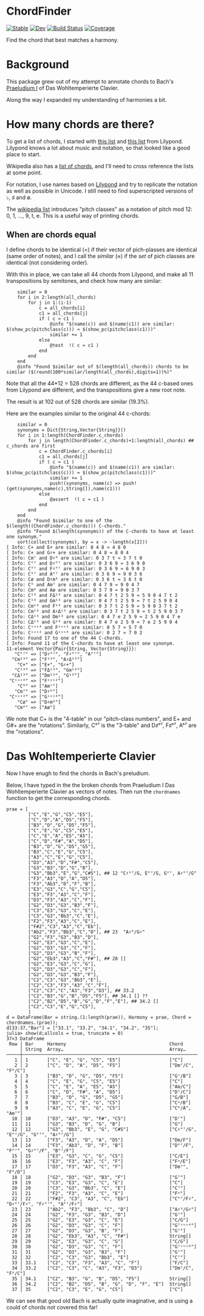 # ChordFinder

[![Stable](https://img.shields.io/badge/docs-stable-blue.svg)](https://tp2750.github.io/ChordFinder.jl/stable)
[![Dev](https://img.shields.io/badge/docs-dev-blue.svg)](https://tp2750.github.io/ChordFinder.jl/dev)
[![Build Status](https://github.com/tp2750/ChordFinder.jl/workflows/CI/badge.svg)](https://github.com/tp2750/ChordFinder.jl/actions)
[![Coverage](https://codecov.io/gh/tp2750/ChordFinder.jl/branch/master/graph/badge.svg)](https://codecov.io/gh/tp2750/ChordFinder.jl)

Find the chord that best matches a harmony.

# Background
This package grew out of my attempt to annotate chords to Bach's [Praeludium I](https://www.mutopiaproject.org/cgibin/piece-info.cgi?id=5) of Das Wohltemperierte Clavier.

Along the way I expanded my understanding of harmonies a bit.

# How many chords are there?

To get a list of chords, I started with [this list](http://lilypond.org/doc/v2.20/Documentation/notation/chord-name-chart) and [this list](http://lilypond.org/doc/v2.20/Documentation/notation/common-chord-modifiers) from Lilypond.
Lilypond knows a lot about music and notation, so that looked like a good place to start.

Wikipedia also has a [list of chords](https://en.wikipedia.org/wiki/List_of_chords), and I'll need to cross reference the lists at some point.

For notation, I use names based on [Lilypond](http://lilypond.org/doc/v2.20/Documentation/notation/common-chord-modifiers) and try to replicate the notation as well as possible in Unicode. I still need to find superscripted versions of ♭, ♯ and ø.

The [wikipedia list](https://en.wikipedia.org/wiki/List_of_chords) introduces "pitch classes" as a notation of pitch mod 12: 0, 1, ..., 9, t, e.
This is a useful way of printing chords.

## When are chords equal

I define chords to be identical (=) if their vector of pich-plasses are identical (same order of notes), and I call the _similar_ (≈) if the _set_ of pich classes are identical (not considering order).

With this in place, we can take all 44 chords from Lilypond, and make all 11 transpositions by semitones, and check how many are similar:

```{julia}
    similar = 0
    for i in 2:length(all_chords)
        for j in 1:(i-1)
            c = all_chords[i]
            c1 = all_chords[j]
            if ( c ≈ c1 )
                @info "$(name(c)) and $(name(c1)) are similar: $(show_pc(pitchclass(c))) ≈ $(show_pc(pitchclass(c1)))"
                similar += 1
            else
                @test  !( c ≈ c1 )
            end
        end
    end
    @info "Found $similar out of $(length(all_chords)) chords to be similar ($(round(100*similar/length(all_chords),digits=1))%)"
```

Note that all the 44*12 = 528 chords are different, as the 44 c-based ones from Lilypond are different, and the transpositions give a new root note.

The result is at  102 out of 528 chords are similar (19.3%).

Here are the examples similar to the original 44 c-chords:

```{julia}
    similar = 0
    synonyms = Dict{String,Vector{String}}()
    for i in 1:length(ChordFinder.c_chords)
        for j in length(ChordFinder.c_chords)+1:length(all_chords) ## c_chords are first
            c = ChordFinder.c_chords[i]
            c1 = all_chords[j]
            if ( c ≈ c1 )
                @info "$(name(c)) and $(name(c1)) are similar: $(show_pc(pitchclass(c))) ≈ $(show_pc(pitchclass(c1)))"
                similar += 1
                push!(synonyms, name(c) => push!(get(synonyms,name(c),String[]),name(c1)))
            else
                @assert  !( c ≈ c1 )
            end
        end
    end
    @info "Found $similar to one of the $(length((ChordFinder.c_chords))) C-chords."
    @info "Found $(length(synonyms)) of the C-chords to have at least one synonym."
    sort(collect(synonyms), by = x -> -length(x[2]))
[ Info: C+ and E+ are similar: 0 4 8 ≈ 4 8 0
[ Info: C+ and G♯+ are similar: 0 4 8 ≈ 8 0 4
[ Info: Cm⁷ and D♯⁶ are similar: 0 3 7 t ≈ 3 7 t 0
[ Info: C°⁷ and D♯°⁷ are similar: 0 3 6 9 ≈ 3 6 9 0
[ Info: C°⁷ and F♯°⁷ are similar: 0 3 6 9 ≈ 6 9 0 3
[ Info: C°⁷ and A°⁷ are similar: 0 3 6 9 ≈ 9 0 3 6
[ Info: Cø and D♯m⁶ are similar: 0 3 6 t ≈ 3 6 t 0
[ Info: C⁶ and Am⁷ are similar: 0 4 7 9 ≈ 9 0 4 7
[ Info: Cm⁶ and Aø are similar: 0 3 7 9 ≈ 9 0 3 7
[ Info: C¹³ and FΔ¹³ are similar: 0 4 7 t 2 5 9 ≈ 5 9 0 4 7 t 2
[ Info: C¹³ and Gm¹³ are similar: 0 4 7 t 2 5 9 ≈ 7 t 2 5 9 0 4
[ Info: Cm¹³ and F¹³ are similar: 0 3 7 t 2 5 9 ≈ 5 9 0 3 7 t 2
[ Info: Cm¹³ and A♯Δ¹³ are similar: 0 3 7 t 2 5 9 ≈ t 2 5 9 0 3 7
[ Info: CΔ¹³ and Dm¹³ are similar: 0 4 7 e 2 5 9 ≈ 2 5 9 0 4 7 e
[ Info: CΔ¹³ and G¹³ are similar: 0 4 7 e 2 5 9 ≈ 7 e 2 5 9 0 4
[ Info: Cˢᵘˢ⁴ and Fˢᵘˢ² are similar: 0 5 7 ≈ 5 7 0
[ Info: Cˢᵘˢ² and Gˢᵘˢ⁴ are similar: 0 2 7 ≈ 7 0 2
[ Info: Found 17 to one of the 44 C-chords.
[ Info: Found 11 of the C-chords to have at least one synonym.
11-element Vector{Pair{String, Vector{String}}}:
   "C°⁷" => ["D♯°⁷", "F♯°⁷", "A°⁷"]
  "Cm¹³" => ["F¹³", "A♯Δ¹³"]
    "C+" => ["E+", "G♯+"]
   "C¹³" => ["FΔ¹³", "Gm¹³"]
  "CΔ¹³" => ["Dm¹³", "G¹³"]
 "Cˢᵘˢ⁴" => ["Fˢᵘˢ²"]
    "C⁶" => ["Am⁷"]
   "Cm⁷" => ["D♯⁶"]
 "Cˢᵘˢ²" => ["Gˢᵘˢ⁴"]
    "Cø" => ["D♯m⁶"]
   "Cm⁶" => ["Aø"]
```

We note that C+ is the "4-table" in our "pitch-class numbers", and E+ and G#+ are the "rotations".
Similarly, C°⁷ is the "3-table" and D♯°⁷, F♯°⁷, A°⁷ are the "rotations".

# Das Wohltemperierte Clavier

Now I have enugh to find the chords in Bach's preludium.

Below, I have typed in the the broken chords from Praeludium I Das Wohltemperierte Clavier as vectors of notes.
Then run the `chordnames` function to get the corresponding chords.

```{julia}
prae = [
        ["C","E","G","C5","E5"],
        ["C","D","A","D5","F5"],
        ["B3","D","G","D5","F5"],
        ["C","E","G","C5","E5"],
        ["C","E","A","E5","A5"],
        ["C","D","F#","A","D5"],
        ["B3","D","G","D5","G5"],
        ["B3","C","E","G","C5"],
        ["A3","C","E","G","C5"],
        ["D3","A3","D","F#","C5"],
        ["G3","B3","D","G","B"],
        ["G3","Bb3","E","G","C#5"], ## 12 "C♯°⁷/G, E°⁷/G, G°⁷, A♯°⁷/G"
        ["F3","A3","D","A","D5"],
        ["F3","Ab3","D","F","B"],
        ["E3","G3","C","G","C5"],
        ["E3","F3","A3","C","F"],
        ["D3","F3","A3","C","F"],
        ["G2","D3","G3","B3","F"],
        ["C3","E3","G3","C","E"],
        ["C3","G3","Bb3","C","E"],
        ["F2","F3","A3","C","E"],
        ["F#2","C3","A3","C","Eb"],
        ["Ab2","F3","Bb3","C","D"], ## 23  "A♯⁹/G♯"
        ["G2","F3","G3","B3","D"],
        ["G2","E3","G3","C","E"],
        ["G2","D3","G3","C","F"],
        ["G2","D3","G3","B","F"],
        ["G2","Eb3","A3","C","F#"], ## 28 []
        ["G2","E3","G3","C","G"], 
        ["G2","D3","G3","C","F"],
        ["G2","D3","G3","B3","F"],
        ["C2","C3","G3","Bb3","E"],
        ["C2","C3","F3","A3","C","F"],
        ["C2","C3","C","A3","F3","D3"], ## 33.2
        ["C2","B3","G","B","D5","F5"], ## 34.1 [] ??
        ["C2","B2","D5","B","G","D","F","E"], ## 34.2 []
        ["C2","C3","E","G","C5"],
		]
d = DataFrame(Bar = string.(1:length(prae)), Harmony = prae, Chord = chordnames.(prae));
d[33:37,"Bar"] = ["33.1", "33.2", "34.1", "34.2", "35"];
julia> show(d;allcols = true, truncate = 0)
37×3 DataFrame
 Row │ Bar     Harmony                                      Chord                                   
     │ String  Array…                                       Array…                                  
─────┼──────────────────────────────────────────────────────────────────────────────────────────────
   1 │ 1       ["C", "E", "G", "C5", "E5"]                  ["C"]
   2 │ 2       ["C", "D", "A", "D5", "F5"]                  ["Dm⁷/C", "F⁶/C"]
   3 │ 3       ["B3", "D", "G", "D5", "F5"]                 ["G⁷/B"]
   4 │ 4       ["C", "E", "G", "C5", "E5"]                  ["C"]
   5 │ 5       ["C", "E", "A", "E5", "A5"]                  ["Am/C"]
   6 │ 6       ["C", "D", "F#", "A", "D5"]                  ["D⁷/C"]
   7 │ 7       ["B3", "D", "G", "D5", "G5"]                 ["G/B"]
   8 │ 8       ["B3", "C", "E", "G", "C5"]                  ["Cᐞ/B"]
   9 │ 9       ["A3", "C", "E", "G", "C5"]                  ["C⁶/A", "Am⁷"]
  10 │ 10      ["D3", "A3", "D", "F#", "C5"]                ["D⁷"]
  11 │ 11      ["G3", "B3", "D", "G", "B"]                  ["G"]
  12 │ 12      ["G3", "Bb3", "E", "G", "C#5"]               ["C♯°⁷/G", "E°⁷/G", "G°⁷", "A♯°⁷/G"]
  13 │ 13      ["F3", "A3", "D", "A", "D5"]                 ["Dm/F"]
  14 │ 14      ["F3", "Ab3", "D", "F", "B"]                 ["D°⁷/F", "F°⁷", "G♯°⁷/F", "B°⁷/F"]
  15 │ 15      ["E3", "G3", "C", "G", "C5"]                 ["C/E"]
  16 │ 16      ["E3", "F3", "A3", "C", "F"]                 ["Fᐞ/E"]
  17 │ 17      ["D3", "F3", "A3", "C", "F"]                 ["Dm⁷", "F⁶/D"]
  18 │ 18      ["G2", "D3", "G3", "B3", "F"]                ["G⁷"]
  19 │ 19      ["C3", "E3", "G3", "C", "E"]                 ["C"]
  20 │ 20      ["C3", "G3", "Bb3", "C", "E"]                ["C⁷"]
  21 │ 21      ["F2", "F3", "A3", "C", "E"]                 ["Fᐞ"]
  22 │ 22      ["F#2", "C3", "A3", "C", "Eb"]               ["C°⁷/F♯", "D♯°⁷/F♯", "F♯°⁷", "A°⁷/F♯"]
  23 │ 23      ["Ab2", "F3", "Bb3", "C", "D"]               ["A♯⁹/G♯"]
  24 │ 24      ["G2", "F3", "G3", "B3", "D"]                ["G⁷"]
  25 │ 25      ["G2", "E3", "G3", "C", "E"]                 ["C/G"]
  26 │ 26      ["G2", "D3", "G3", "C", "F"]                 ["G⁷ˢᵘˢ⁴"]
  27 │ 27      ["G2", "D3", "G3", "B", "F"]                 ["G⁷"]
  28 │ 28      ["G2", "Eb3", "A3", "C", "F#"]               String[]
  29 │ 29      ["G2", "E3", "G3", "C", "G"]                 ["C/G"]
  30 │ 30      ["G2", "D3", "G3", "C", "F"]                 ["G⁷ˢᵘˢ⁴"]
  31 │ 31      ["G2", "D3", "G3", "B3", "F"]                ["G⁷"]
  32 │ 32      ["C2", "C3", "G3", "Bb3", "E"]               ["C⁷"]
  33 │ 33.1    ["C2", "C3", "F3", "A3", "C", "F"]           ["F/C"]
  34 │ 33.2    ["C2", "C3", "C", "A3", "F3", "D3"]          ["Dm⁷/C", "F⁶/C"]
  35 │ 34.1    ["C2", "B3", "G", "B", "D5", "F5"]           String[]
  36 │ 34.2    ["C2", "B2", "D5", "B", "G", "D", "F", "E"]  String[]
  37 │ 35      ["C2", "C3", "E", "G", "C5"]                 ["C"]

```

We can see that good old Bach is actually quite imaginative, and is using a could of chords not covered this far!
